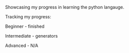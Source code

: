 Showcasing my progress in learning the python langauge.

Tracking my progress:

Beginner - finished

Intermediate - generators

Advanced - N/A
